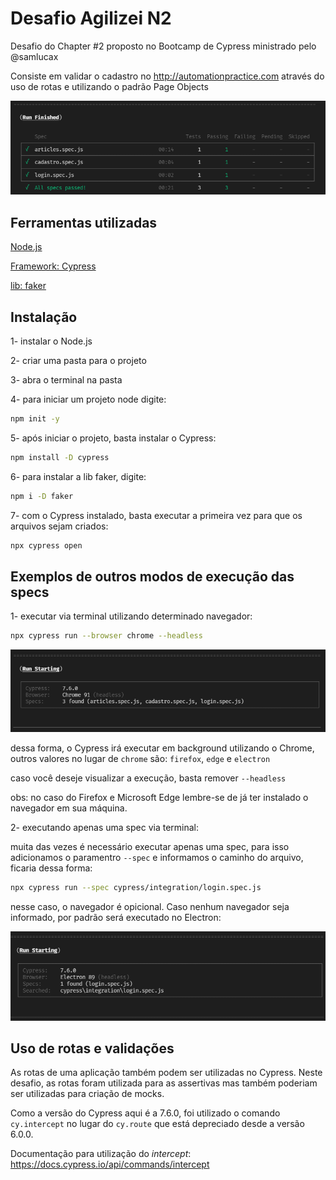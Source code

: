 # Desafio Agilizei N2

Desafio do Chapter #2 proposto no Bootcamp de Cypress ministrado pelo @samlucax

Consiste em validar o cadastro no <http://automationpractice.com> através do uso de rotas e utilizando o padrão Page Objects

![all-passed](https://github.com/mhanelia/desafio2-n2/blob/master/doc/allPassed.png)

## Ferramentas utilizadas

[Node.js](https://nodejs.org/)

[Framework: Cypress](https://www.cypress.io/)

[lib: faker](https://github.com/Marak/Faker.js)

## Instalação

1- instalar o Node.js

2- criar uma pasta para o projeto

3- abra o terminal na pasta

4- para iniciar um projeto node digite:

```bash
npm init -y
```

5- após iniciar o projeto, basta instalar o Cypress:

````bash
npm install -D cypress
````

6- para instalar a lib faker, digite:

````bash
npm i -D faker
````

7- com o Cypress instalado, basta executar a primeira vez para que os arquivos sejam criados:

````bash
npx cypress open
````

## Exemplos de outros modos de execução das specs

1- executar via terminal utilizando determinado navegador:

````bash
npx cypress run --browser chrome --headless
````

![browser-chorme](https://github.com/mhanelia/desafio2-n2/blob/master/doc/chrome.png)

dessa forma, o Cypress irá executar em background utilizando o Chrome, outros valores no lugar de `chrome` são: `firefox`, `edge` e `electron`

caso você deseje visualizar a execução, basta remover `--headless`

obs: no caso do Firefox e Microsoft Edge lembre-se de já ter instalado o navegador em sua máquina.

2- executando apenas uma spec via terminal:

muita das vezes é necessário executar apenas uma spec, para isso adicionamos o paramentro `--spec` e informamos o caminho do arquivo, ficaria dessa forma:

````bash
npx cypress run --spec cypress/integration/login.spec.js
````

nesse caso, o navegador é opicional. Caso nenhum navegador seja informado, por padrão será executado no Electron:

![spec-electron](https://github.com/mhanelia/desafio2-n2/blob/master/doc/spec.png)

## Uso de rotas e validações

As rotas de uma aplicação também podem ser utilizadas no Cypress. Neste desafio, as rotas foram utilizada para as assertivas mas também poderiam ser utilizadas para criação de mocks.

Como a versão do Cypress aqui é a 7.6.0, foi utilizado o comando `cy.intercept` no lugar do `cy.route` que está depreciado desde a versão 6.0.0.

Documentação para utilização do *intercept*: <https://docs.cypress.io/api/commands/intercept>
